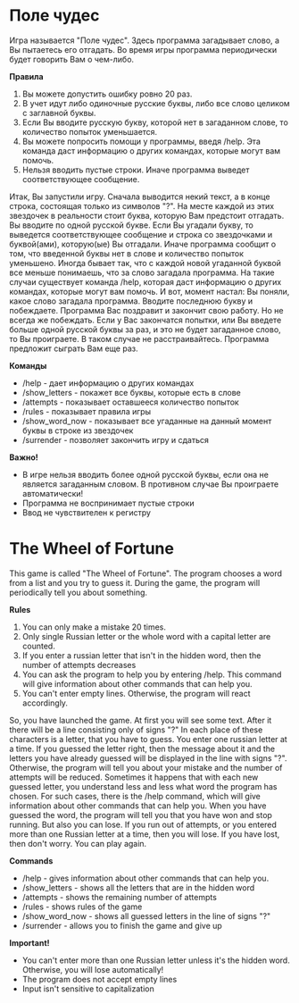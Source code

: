 
<h1>Поле чудес</h1>

Игра называется "Поле чудес". 
Здесь программа загадывает слово, а Вы пытаетесь его отгадать. Во время игры программа периодически будет говорить Вам о чем-либо.

**Правила**
1. Вы можете допустить ошибку ровно 20 раз.
2. В учет идут либо одиночные русские буквы, либо все слово целиком с заглавной буквы.
3. Если Вы вводите русскую букву, которой нет в загаданном слове, то количество попыток уменьшается.
4. Вы можете попросить помощи у программы, введя /help. Эта команда даст информацию о других командах, которые могут вам помочь.
5. Нельзя вводить пустые строки. Иначе программа выведет соответствующее сообщение.


Итак, Вы запустили игру. Сначала выводится некий текст, а в конце строка, состоящая только из символов "?".
На месте каждой из этих звездочек в реальности стоит буква, которую Вам предстоит отгадать.
Вы вводите по одной русской букве.
Если Вы угадали букву, то выведется соответствующее сообщение и строка со звездочками и буквой(ами), которую(ые) Вы отгадали.
Иначе программа сообщит о том, что введенной буквы нет в слове и количество попыток уменьшено.
Иногда бывает так, что с каждой новой угаданной буквой все меньше понимаешь, что за слово загадала программа.
На такие случаи существует команда /help, которая даст информацию о других командах, которые могут вам помочь.
И вот, момент настал: Вы поняли, какое слово загадала программа. Вводите последнюю букву и побеждаете. 
Программа Вас поздравит и закончит свою работу.
Но не всегда же побеждать. Если у Вас закончатся попытки, или Вы введете больше одной русской буквы за раз, и это не будет загаданное слово, то Вы проиграете.
В таком случае не расстраивайтесь. Программа предложит сыграть Вам еще раз.

**Команды**
 - /help - дает информацию о других командах
 - /show_letters - покажет все буквы, которые есть в слове
 - /attempts - показывает оставшееся количество попыток
 - /rules - показывает правила игры
 - /show_word_now - показывает все угаданные на данный момент буквы в строке из звездочек
 - /surrender - позволяет закончить игру и сдаться
 

**Важно!**
 - В игре нельзя вводить более одной русской буквы, если она не является загаданным словом. В противном случае Вы проиграете автоматически!
 - Программа не воспринимает пустые строки
 - Ввод не чувствителен к регистру


<h1>The Wheel of Fortune</h1>

This game is called "The Wheel of Fortune".
The program chooses a word from a list and you try to guess it. During the game, the program will periodically tell you about something.

**Rules**
 1. You can only make a mistake 20 times.
 2. Only single Russian letter or the whole word with a capital letter are counted.
 3. If you enter a russian letter that isn't in the hidden word, then the number of attempts decreases
 4. You can ask the program to help you by entering /help. This command will give information about other commands that can help you.
 5. You can't enter empty lines. Otherwise, the program will react accordingly.

So, you have launched the game. At first you will see some text. After it there will be a line consisting only of signs "?"
In each place of these characters is a letter, that you have to guess.
You enter one russian letter at a time.
If you guessed the letter right, then the message about it and the letters you have already guessed will be displayed in the line with signs "?".
Otherwise, the program will tell you about your mistake and the number of attempts will be reduced.
Sometimes it happens that with each new guessed letter, you understand less and less what word the program has chosen.
For such cases, there is the /help command, which will give information about other commands that can help you.
When you have guessed the word, the program will tell you that you have won and stop running.
But also you can lose. If you run out of attempts, or you entered more than one Russian letter at a time, then you will lose.
If you have lost, then don't worry. You can play again.

**Commands**
 - /help - gives information about other commands that can help you.
 - /show_letters - shows all the letters that are in the hidden word
 - /attempts - shows the remaining number of attempts
 - /rules - shows rules of the game
 - /show_word_now - shows all guessed letters in the line of signs "?"
 - /surrender - allows you to finish the game and give up

**Important!**
 - You can't enter more than one Russian letter unless it's the hidden word. Otherwise, you will lose automatically!
 - The program does not accept empty lines
 - Input isn't sensitive to capitalization
